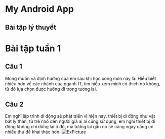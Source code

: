# My Android App
## Bài tập lý thuyết  
# Bài tập tuần 1

## Câu 1
Mong muốn và định hướng của em sau khi học xong môn này là: Hiểu biểt nhiều hơn về các nhánh của  ngành IT, tìm hiểu xem mình có thích nó không, từ đó lựa chọn được hướng đi trong tương lai.

## Câu 2
Em nghĩ lập trình di động sẽ phát triển vì hiện nay, thiết bị di động như vật bất ly thân, từ trẻ nhỏ đến người già ai ai cũng sử dụng, em nghĩ thiết bị di động không chỉ dừng lại ở đó, mà tương lai gần nó 
sẽ càng ngày càng có nhiều thứ để khai thác hơn.
![ExPicture](https://github.com/user-attachments/assets/ca98f4fd-179e-4592-b338-95aa729240a6)

